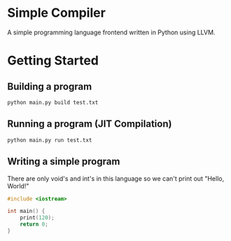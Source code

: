 # Simple Compiler
A simple programming language frontend written in Python using LLVM.

# Getting Started
## Building a program
```
python main.py build test.txt
```

## Running a program (JIT Compilation)
```
python main.py run test.txt
```

## Writing a simple program
There are only void's and int's in this language so we can't print out "Hello, World!"
```c++
#include <iostream>

int main() {
    print(120);
    return 0;
}
```
